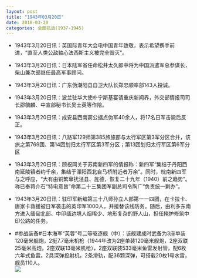 ```yaml
---
layout: post
title: "1943年03月20日"
date: 2018-03-20
categories: 全面抗战(1937-1945)
---
```


<meta name="referrer" content="no-referrer" />

- 1943年3月20日讯：英国际青年大会电中国青年致敬，表示希望携手前进，“直至人类公敌轴心法西斯主义被完全毁灭”。 

- 1943年3月20日讯：日本陆军省任命松井太久郎中将为中国派遣军总参谋长，柴山兼次郎继任最高军事顾问。 

- 1943年3月20日讯：广东伪潮阳县自卫大队长郑忠顺率部143人投诚。 

- 1943年3月20日讯：波兰驻华大使朴宁斯基宴请重庆新闻界，外交部情报司司长邵毓麟、中宣部秘书长吴士英等作陪。 

- 1943年3月20日讯：成安县西南窦公据点伪军40余人，将17名日军击毙后反正。 

- 1943年3月20日讯：八路军129师第385旅旅部与太行军区第3军分区合并，该旅之第769团、第14团划归太行军区第3军分区；第13团划归太行军区第6军分区 

- 1943年3月20日讯：顾祝同关于苏南新四军的情报称：新四军“集结于丹阳西南延陵镇者约千余，集结于溧阳西北自马桥附近者万余”。同时，皖南新四军与之呼应，“大有由铜繁窜扰泾县、旌德，恢复二十九年（1940）前之趋势”。称已奉蒋介石“特电意旨”命第二十三集团军副总司令陶广“负责统一剿办”。 

- 1943年3月20日讯：驻印军新编第三十八师孙立人部第一一四团，在卡拉卡、唐家卡救援被日军袭击的英印军1000人，并接替该线防务。随后，由利多东南方进入缅甸北部、中印缅边境人烟稀少、地形复杂的野人山，担任掩护修筑中印公路的任务。 

- #参战装备#日本海军“芙蓉”号二等驱逐舰（中）：该舰建成时武备为3座单装120毫米舰炮，2挺7.7毫米机枪（1944年改为2座单装120毫米舰炮，2座双联25毫米高炮，2座双联13毫米机枪），2座双联装533毫米鱼雷发射管，配6枚六年式鱼雷。2具深弹投射机，2条滑轨，配36颗深弹，可搭载20枚1号水雷，舰员110人。 <br/><img src="https://wx1.sinaimg.cn/large/aca367d8ly1fpj1wsxwaoj21go0fk423.jpg" />

